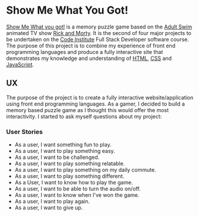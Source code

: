 # **Show Me What You Got!**

[Show Me What you got!](https://bicks79.github.io/ShowMeWhatYouGot/) is a memory puzzle game based on the [Adult Swim](https://www.adultswim.com/) animated TV show [Rick and Morty](https://www.rickandmorty.com/).
It is the second of four major projects to be undertaken on the [Code Institute](https://codeinstitute.net/) Full Stack Developer software course.
The purpose of this project is to combine my experience of front end programming languages and produce a fully interactive site that demonstrates my knowledge and understanding of [HTML](https://en.wikipedia.org/wiki/HTML), [CSS](https://en.wikipedia.org/wiki/CSS) and [JavaScript](https://en.wikipedia.org/wiki/JavaScript).


## **UX**
The purpose of the project is to create a fully interactive website/application using front end programming languages.
As a gamer, I decided to build a memory based puzzle game as I thought this would offer the most interactivity.
I started to ask myself questions about my project:

### **User Stories**
 - As a user, I want something fun to play.
 - As a user, I want to play something easy.
 - As a user, I want to be challenged.
 - As a user, I want to play something relatable.
 - As a user, I want to play something on my daily commute.
 - As a user, I want to play something different.
 - As a User, I want to know how to play the game.
 - As a user, I want to be able to turn the audio on/off.
 - As a user, I want to know when I've won the game.
 - As a user, I want to play again.
 - As a user, I want to give up.
 